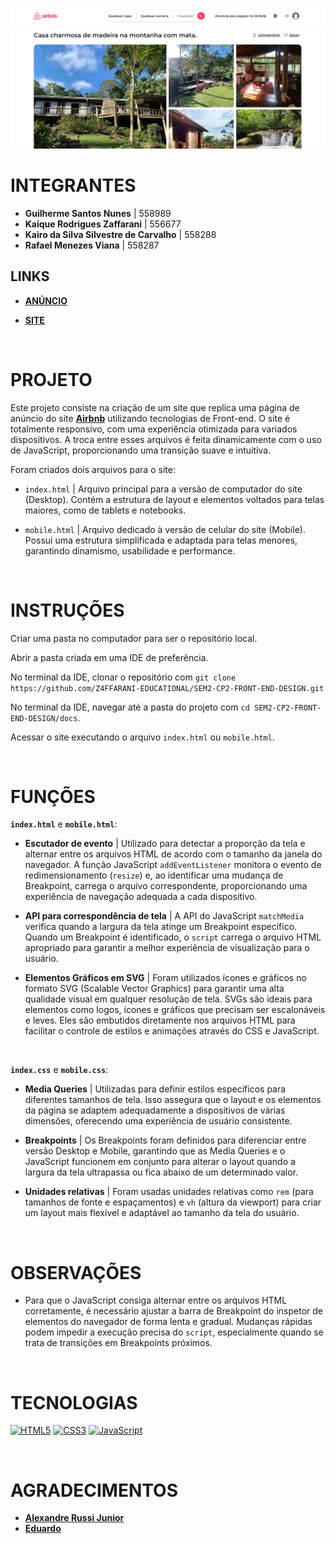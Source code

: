 ![banner](./docs/assets/banner.png)

# INTEGRANTES
- **Guilherme Santos Nunes** | 558989
- **Kaique Rodrigues Zaffarani** | 556677
- **Kairo da Silva Silvestre de Carvalho** | 558288
- **Rafael Menezes Viana** | 558287

## LINKS
- **[ANÚNCIO](https://www.airbnb.com.br/rooms/43811303?source_impression_id=p3_1725563193_P3JqSKx1Z7hlryIk&check_in=2024-10-01&guests=1&adults=1&check_out=2024-10-06)**

- **[SITE](https://z4ffarani-educational.github.io/SEM2-CP2-FRONT-END-DESIGN/)**

<br>

# PROJETO
Este projeto consiste na criação de um site que replica uma página de anúncio do site **[Airbnb](https://www.airbnb.com.br)** utilizando tecnologias de Front-end. O site é totalmente responsivo, com uma experiência otimizada para variados dispositivos. A troca entre esses arquivos é feita dinamicamente com o uso de JavaScript, proporcionando uma transição suave e intuitiva.

Foram criados dois arquivos para o site:

- `index.html` | Arquivo principal para a versão de computador do site (Desktop). Contém a estrutura de layout e elementos voltados para telas maiores, como de tablets e notebooks.

- `mobile.html` | Arquivo dedicado à versão de celular do site (Mobile). Possui uma estrutura simplificada e adaptada para telas menores, garantindo dinamismo, usabilidade e performance.
  
<br>

# INSTRUÇÕES
Criar uma pasta no computador para ser o repositório local.

Abrir a pasta criada em uma IDE de preferência.

No terminal da IDE, clonar o repositório com `git clone https://github.com/Z4FFARANI-EDUCATIONAL/SEM2-CP2-FRONT-END-DESIGN.git`

No terminal da IDE, navegar até a pasta do projeto com `cd SEM2-CP2-FRONT-END-DESIGN/docs`.

Acessar o site executando o arquivo `index.html` ou `mobile.html`.

<br>

# FUNÇÕES

**`index.html`** e **`mobile.html`**:
- **Escutador de evento** | Utilizado para detectar a proporção da tela e alternar entre os arquivos HTML de acordo com o tamanho da janela do navegador. A função JavaScript `addEventListener` monitora o evento de redimensionamento (`resize`) e, ao identificar uma mudança de Breakpoint, carrega o arquivo correspondente, proporcionando uma experiência de navegação adequada a cada dispositivo.

- **API para correspondência de tela** | A API do JavaScript `matchMedia` verifica quando a largura da tela atinge um Breakpoint específico. Quando um Breakpoint é identificado, o `script` carrega o arquivo HTML apropriado para garantir a melhor experiência de visualização para o usuário.

- **Elementos Gráficos em SVG** | Foram utilizados ícones e gráficos no formato SVG (Scalable Vector Graphics) para garantir uma alta qualidade visual em qualquer resolução de tela. SVGs são ideais para elementos como logos, ícones e gráficos que precisam ser escalonáveis e leves. Eles são embutidos diretamente nos arquivos HTML para facilitar o controle de estilos e animações através do CSS e JavaScript.

<br>

**`index.css`** e **`mobile.css`**:
- **Media Queries** | Utilizadas para definir estilos específicos para diferentes tamanhos de tela. Isso assegura que o layout e os elementos da página se adaptem adequadamente a dispositivos de várias dimensões, oferecendo uma experiência de usuário consistente.

- **Breakpoints** | Os Breakpoints foram definidos para diferenciar entre versão Desktop e Mobile, garantindo que as Media Queries e o JavaScript funcionem em conjunto para alterar o layout quando a largura da tela ultrapassa ou fica abaixo de um determinado valor.

- **Unidades relativas** | Foram usadas unidades relativas como `rem` (para tamanhos de fonte e espaçamentos) e `vh` (altura da viewport) para criar um layout mais flexível e adaptável ao tamanho da tela do usuário.

<br>

# OBSERVAÇÕES
- Para que o JavaScript consiga alternar entre os arquivos HTML corretamente, é necessário ajustar a barra de Breakpoint do inspetor de elementos do navegador de forma lenta e gradual. Mudanças rápidas podem impedir a execução precisa do `script`, especialmente quando se trata de transições em Breakpoints próximos.

<br>

# TECNOLOGIAS
[![HTML5](https://img.shields.io/badge/html5-%23E34F26.svg?style=for-the-badge&logo=html5&logoColor=white)](https://developer.mozilla.org/pt-BR/docs/Web/HTML)
[![CSS3](https://img.shields.io/badge/css3-%231572B6.svg?style=for-the-badge&logo=css3&logoColor=white)](https://developer.mozilla.org/pt-BR/docs/Web/CSS)
[![JavaScript](https://img.shields.io/badge/javascript-%23323330.svg?style=for-the-badge&logo=javascript&logoColor=%23F7DF1E)](https://developer.mozilla.org/pt-BR/docs/Web/JavaScript)

<br>

# AGRADECIMENTOS
- **[Alexandre Russi Junior](https://github.com/alexandrerussi)**
- **[Eduardo]()**
